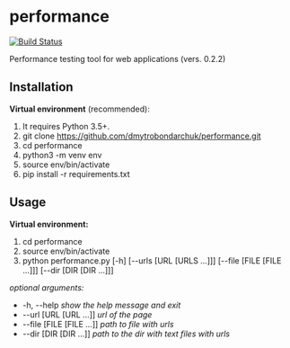 performance
===========
[![Build Status](https://travis-ci.org/dmytrobondarchuk/performance.svg?branch=master)](https://travis-ci.org/dmytrobondarchuk/performance)
    
Performance testing tool for web applications (vers. 0.2.2)

Installation
------------
**Virtual environment** (recommended):



1. It requires Python 3.5+.
2. git clone https://github.com/dmytrobondarchuk/performance.git
3. cd performance
4. python3 -m venv env
5. source env/bin/activate
6. pip install -r requirements.txt

Usage
-----
**Virtual environment:**
1. cd performance
2. source env/bin/activate
3. python performance.py [-h] 
                      [--urls [URL [URLS ...]]]
                      [--file [FILE [FILE ...]]]
                      [--dir [DIR [DIR ...]]]
                      
_optional arguments:_
  - -h, --help 
                        _show the help message and exit_
  - --url [URL [URL ...]]
                        _url of the page_
  - --file [FILE [FILE ...]]
                        _path to file with urls_
  - --dir [DIR [DIR ...]]
                        _path to the dir with text files with urls_

